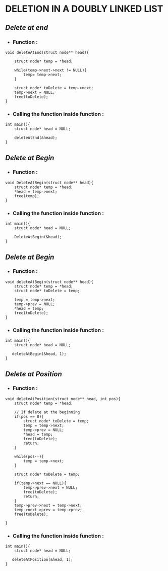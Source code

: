 # DELETION IN A DOUBLY LINKED LIST

## _Delete at end_

- ### Function :

```
void deleteAtEnd(struct node** head){

    struct node* temp = *head;

    while(temp->next->next != NULL){
        temp= temp->next;
    }

    struct node* toDelete = temp->next;
    temp->next = NULL;
    free(toDelete);
}
```

- ### Calling the function inside function :

```
int main(){
    struct node* head = NULL;

    deleteAtEnd(&head);
}
```


## _Delete at Begin_

- ### Function :

```
void DeleteAtBegin(struct node** head){
    struct node* temp = *head;
    *head = temp->next;
    free(temp);
}
```

- ### Calling the function inside function :

```
int main(){
    struct node* head = NULL;

    DeleteAtBegin(&head);
}
```

## _Delete at Begin_

- ### Function :

```
void deleteAtBegin(struct node** head){
    struct node* temp = *head;
    struct node* toDelete = temp;

    temp = temp->next;
    temp->prev = NULL;
    *head = temp;
    free(toDelete);
}
```

- ### Calling the function inside function :

```
int main(){
    struct node* head = NULL;

   deleteAtBegin(&head, 1);
}
```

## _Delete at Position_

- ### Function :

```
void deleteAtPosition(struct node** head, int pos){
    struct node* temp = *head;

    // If delete at the beginning
    if(pos == 0){
        struct node* toDelete = temp;
        temp = temp->next;
        temp->prev = NULL;
        *head = temp;
        free(toDelete);
        return;
    }

    while(pos--){
        temp = temp->next;
    }

    struct node* toDelete = temp;

    if(temp->next == NULL){
        temp->prev->next = NULL;
        free(toDelete);
        return;
    }
    temp->prev->next = temp->next;
    temp->next->prev = temp->prev;
    free(toDelete);

}
```

- ### Calling the function inside function :

```
int main(){
    struct node* head = NULL;

   deleteAtPosition(&head, 1);
}
```
